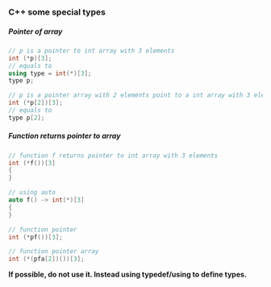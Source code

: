 ---
---

### C++ some special types

##### Pointer of array
```c++
// p is a pointer to int array with 3 elements
int (*p)[3];
// equals to
using type = int(*)[3];
type p;

// p is a pointer array with 2 elements point to a int array with 3 elements
int (*p[2])[3];
// equals to
type p[2];

```
##### Function returns pointer to array
```c++
// function f returns pointer to int array with 3 elements
int (*f())[3]
{
}

// using auto
auto f() -> int(*)[3]
{
}

// function pointer
int (*pf())[3];

// function pointer array
int (*(pfa[2])())[3];

```
**If possible, do not use it. Instead using typedef/using to define types.**